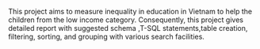 This project aims to measure inequality in education in Vietnam to help the children from the low income category.
Consequently, this project gives detailed report with suggested schema ,T-SQL statements,table creation, filtering, sorting, and grouping with various search facilities.
